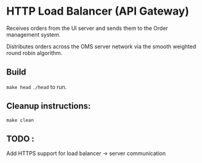 # HTTP Load Balancer (API Gateway)
 
 Receives orders from the UI server and sends them to the Order management system. 
 
 Distributes orders across the OMS server network via the smooth weighted round robin algorithm. 
 
 ## Build 
 `make head`
 `./head` to run.  
 
 ## Cleanup instructions: 
 `make clean`

 ## TODO :  
 Add HTTPS support for load balancer -> server communication 
